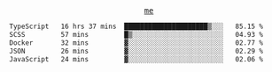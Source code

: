 <p align="center">
  <samp>
    <a href="https://yiwwhl.com">me</a>
  </samp>
</p>

<!--START_SECTION:waka-->

```txt
TypeScript   16 hrs 37 mins  █████████████████████▒░░░   85.15 %
SCSS         57 mins         █▒░░░░░░░░░░░░░░░░░░░░░░░   04.93 %
Docker       32 mins         ▓░░░░░░░░░░░░░░░░░░░░░░░░   02.77 %
JSON         26 mins         ▓░░░░░░░░░░░░░░░░░░░░░░░░   02.29 %
JavaScript   24 mins         ▓░░░░░░░░░░░░░░░░░░░░░░░░   02.06 %
```

<!--END_SECTION:waka-->
